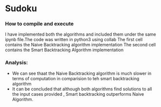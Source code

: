 # Sudoku

### How to compile and execute

I have implemented both the algorithms and included them under the same ipynb file.The code was written in python3 using collab
The first cell contains the Naive Backtracking algorithm implementation 
The second cell contains the Smart Backtracking Algorithm implementation

### Analysis:

* We can see thaat the Naive Backtracking algorithm is much slower in terms of computation in comparision to teh smart backtracking algorithm
* It can be concluded that although both algorithms find solutions to all the input cases provided , Smart backtracking outperforms Naive Algorithm.

